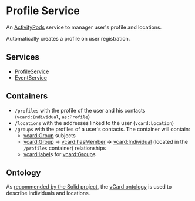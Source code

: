 # Profile Service

An [ActivityPods](../../README.md) service to manager user's profile and locations.

Automatically creates a profile on user registration.

## Services

- [ProfileService](services/profile.js)
- [EventService](services/location.js)

## Containers

- `/profiles` with the profile of the user and his contacts (`vcard:Individual`, `as:Profile`)
- `/locations` with the addresses linked to the user (`vcard:Location`)
- `/groups` with the profiles of a user's contacts. The container will contain:
  - [vcard:Group](https://www.w3.org/TR/vcard-rdf/#d4e1667) subjects
  - [vcard:Group](https://www.w3.org/TR/vcard-rdf/#d4e1667) -> [vcard:hasMember](https://www.w3.org/TR/vcard-rdf/#d4e363) -> [vcard:Individual](https://www.w3.org/TR/vcard-rdf/#d4e1749) (located in the `/profiles` container) relationships
  - [vcard:label](https://www.w3.org/TR/vcard-rdf/#d4e1847)s for [vcard:Group](https://www.w3.org/TR/vcard-rdf/#d4e1667)s

## Ontology

As [recommended by the Solid project](https://github.com/solid/vocab#recommended-by-solid), the [vCard ontology](https://www.w3.org/TR/vcard-rdf/) is used to describe individuals and locations.
